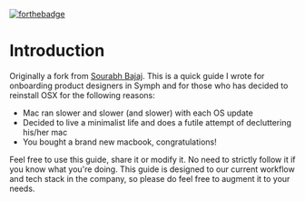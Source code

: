 [![forthebadge](https://forthebadge.com/images/badges/built-with-love.svg)](https://forthebadge.com)

# Introduction

Originally a fork from [Sourabh Bajaj](http://sourabhbajaj.com/mac-setup/). This is a quick guide I wrote for onboarding product designers in Symph and for those who has decided to reinstall OSX for the following reasons:

* Mac ran slower and slower \(and slower\) with each OS update
* Decided to live a minimalist life and does a futile attempt of decluttering his/her mac
* You bought a brand new macbook, congratulations!

Feel free to use this guide, share it or modify it. No need to strictly follow it if you know what you're doing. This guide is designed to our current workflow and tech stack in the company, so please do feel free to augment it to your needs.

